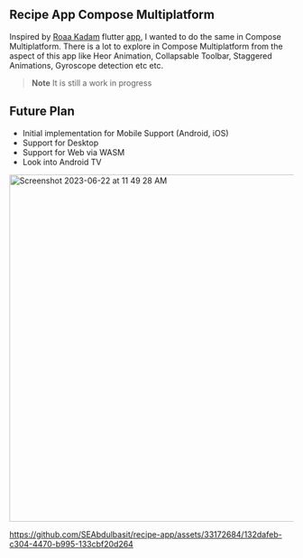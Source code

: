 ## Recipe App Compose Multiplatform

Inspired by [Roaa Kadam](https://github.com/Roaa94) flutter [app](https://github.com/Roaa94/recipes_ui_app/), I wanted to do the same in Compose Multiplatform. There is a lot to explore in Compose Multiplatform from the aspect of this app like Heor Animation, Collapsable Toolbar, Staggered Animations, Gyroscope detection etc etc. 

> **Note**
> It is still a work in progress

## Future Plan
- Initial implementation for Mobile Support (Android, iOS)
- Support for Desktop
- Support for Web via WASM
- Look into Android TV


<img width="615" alt="Screenshot 2023-06-22 at 11 49 28 AM" src="https://github.com/SEAbdulbasit/recipe-app/assets/33172684/ac19c301-8263-4d2c-8cfc-58f27d1acdb3">


https://github.com/SEAbdulbasit/recipe-app/assets/33172684/132dafeb-c304-4470-b995-133cbf20d264


